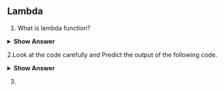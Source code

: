 ## Lambda

1. What is lambda function?

<details><summary> <b>Show Answer</b> </summary>
  
Lambda function is an anonymous function is a function that is defined without a name.Lambda functions can have any number of arguments but only one expression. The expression is evaluated and returned. Lambda functions can be used wherever function objects are required.

Syntax:
   lambda arguments: expression
  
**Example**:
```python
double = lambda x: x * 2
print(double(5))
```
**Output**:
10
</details>

2.Look at the code carefully and Predict the output of the following code.

<details><summary> <b>Show Answer</b> </summary>
  
```python
list = [1, 5, 4, 6, 8, 11, 3, 12]
new_list = list(filter(lambda x: (x%2 == 0) ,list))
print(new_list)
```
**Output**:
new_list = list(filter(lambda x: (x%2 == 0) ,list))
TypeError: 'list' object is not callable
  
</details>

3.
  
  

